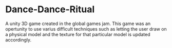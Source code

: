 # Dance-Dance-Ritual
A unity 3D game created in the global games jam. This game was an opertunity to use varius difficult techniques such as letting 
the user draw on a physical model and the texture for that particular model is updated accordingly.
